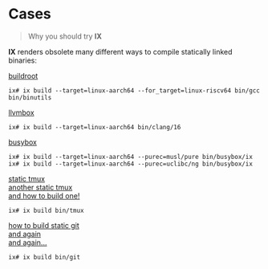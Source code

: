 # Cases

> Why you should try **IX**

**IX** renders obsolete many different ways to compile statically linked binaries:

[buildroot](https://buildroot.org/)

```shell
ix# ix build --target=linux-aarch64 --for_target=linux-riscv64 bin/gcc bin/binutils
```

[llvmbox](https://github.com/rsms/llvmbox)

```shell
ix# ix build --target=linux-aarch64 bin/clang/16
```

[busybox](https://www.busybox.net/downloads/binaries/)

```shell
ix# ix build --target=linux-aarch64 --purec=musl/pure bin/busybox/ix
ix# ix build --target=linux-aarch64 --purec=uclibc/ng bin/busybox/ix
```

[static tmux](https://github.com/mjakob-gh/build-static-tmux)<br>
[another static tmux](https://github.com/maciejjo/static-tmux)<br>
[and how to build one!](https://stackoverflow.com/questions/62620514/building-static-executable-tmux-on-linux)

```shell
ix# ix build bin/tmux
```

[how to build static git](https://stackoverflow.com/questions/11570188/how-to-build-git-with-static-linking)<br>
[and again](https://github.com/EXALAB/git-static)<br>
[and again...](https://gist.github.com/mishudark/3080857)

```shell
ix# ix build bin/git
```
